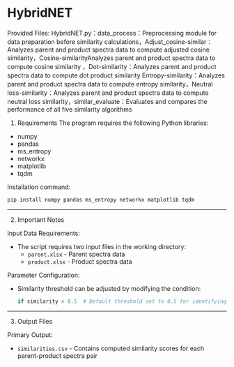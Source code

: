 # HybridNET
 Provided Files:
HybridNET.py：data_process：Preprocessing module for data preparation before similarity calculations，Adjust_cosine-similar：Analyzes parent and product spectra data to compute adjusted cosine similarity，Cosine-similarityAnalyzes parent and product spectra data to compute cosine similarity ，Dot-similarity：Analyzes parent and product spectra data to compute dot product similarity
Entropy-similarity：Analyzes parent and product spectra data to compute entropy similarity，Neutral loss-similarity：Analyzes parent and product spectra data to compute neutral loss similarity，similar_evaluate：Evaluates and compares the performance of all five similarity algorithms

1. Requirements
The program requires the following Python libraries:
- numpy
- pandas  
- ms_entropy
- networkx
- matplotlib
- tqdm

Installation command:
```bash
pip install numpy pandas ms_entropy networkx matplotlib tqdm
```

---

2. Important Notes

Input Data Requirements:
- The script requires two input files in the working directory:
  - `parent.xlsx` - Parent spectra data
  - `product.xlsx` - Product spectra data

Parameter Configuration:
- Similarity threshold can be adjusted by modifying the condition:
  ```python
  if similarity > 0.5  # Default threshold set to 0.5 for identifying similar spectra
  ```

---

 3. Output Files

Primary Output:
- `similarities.csv` - Contains computed similarity scores for each parent-product spectra pair
